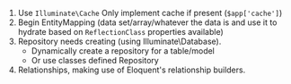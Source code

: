 1. Use `Illuminate\Cache` Only implement cache if present (`$app['cache']`)
2. Begin EntityMapping (data set/array/whatever the data is and use it to hydrate based on `ReflectionClass` properties available)
3. Repository needs creating (using Illuminate\Database).
    * Dynamically create a repository for a table/model
    * Or use classes defined Repository
4. Relationships, making use of Eloquent's relationship builders.